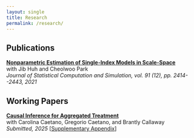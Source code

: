```yaml
---
layout: single
title: Research
permalink: /research/
---
```


## Publications

[**Nonparametric Estimation of Single-Index Models in Scale-Space**](https://www.tandfonline.com/doi/abs/10.1080/00949655.2021.1898610) <br /> with Jib Huh and Cheolwoo Park <br />
*Journal of Statistical Computation and Simulation, vol. 91 (12), pp. 2414--2443, 2021*

## Working Papers

[**Causal Inference for Aggregated Treatment**](\files/CCCD_2025.pdf) <br /> with Carolina Caetano, Gregorio Caetano, and Brantly Callaway <br /> 
*Submitted, 2025* [[Supplementary Appendix](/files/CCCD_2025_Supplementary_Appendix.pdf)]
